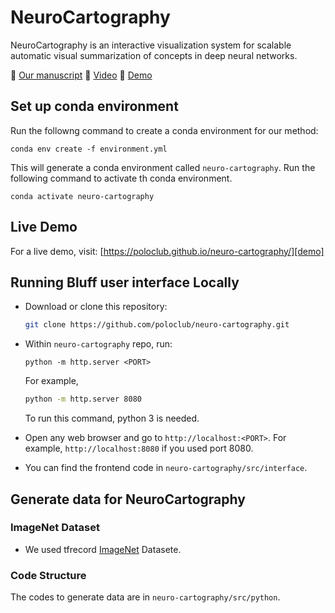 # NeuroCartography

NeuroCartography is an interactive visualization system for scalable automatic visual summarization of concepts in deep neural networks. 

📄 [Our manuscript][paper]
🎥 [Video][youtube]
💛 [Demo][demo]

## Set up conda environment

Run the followng command to create a conda environment for our method:
```
conda env create -f environment.yml
```
This will generate a conda environment called `neuro-cartography`. Run the following command to activate th conda environment.
```
conda activate neuro-cartography
```


## Live Demo
For a live demo, visit: [https://poloclub.github.io/neuro-cartography/][demo]


## Running Bluff user interface Locally
- Download or clone this repository:
  ```bash
  git clone https://github.com/poloclub/neuro-cartography.git
  ```

- Within `neuro-cartography` repo, run:
  ```
  python -m http.server <PORT>
  ```
  For example,
  ```bash
  python -m http.server 8080
  ```
  To run this command, python 3 is needed.
  
- Open any web browser and go to `http://localhost:<PORT>`. For example, `http://localhost:8080` if you used port 8080.
- You can find the frontend code in `neuro-cartography/src/interface`.

## Generate data for NeuroCartography

### ImageNet Dataset
- We used tfrecord [ImageNet](http://www.image-net.org/) Datasete.

### Code Structure
The codes to generate data are in `neuro-cartography/src/python`.




[demo]: https://poloclub.github.io/neuro-cartography/
[src]: https://github.com/poloclub/neuro-cartography
[youtube]: https://youtu.be/gx0dDNXFJA0
[paper]: https://arxiv.org/abs/2108.12931
